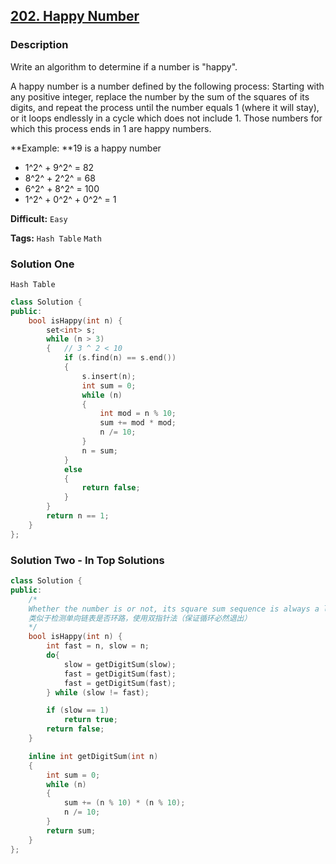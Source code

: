 ## [202. Happy Number](https://leetcode.com/problems/happy-number/#/description)

### Description

Write an algorithm to determine if a number is "happy".

A happy number is a number defined by the following process: Starting with any positive integer, replace the number by the sum of the squares of its digits, and repeat the process until the number equals 1 (where it will stay), or it loops endlessly in a cycle which does not include 1. Those numbers for which this process ends in 1 are happy numbers.

**Example: **19 is a happy number

- 1^2^ + 9^2^ = 82
- 8^2^ + 2^2^ = 68
- 6^2^ + 8^2^ = 100
- 1^2^ + 0^2^ + 0^2^ = 1

**Difficult:** `Easy`

**Tags:** `Hash Table` `Math`

### Solution One

`Hash Table`

```c++
class Solution {
public:
    bool isHappy(int n) {
        set<int> s;
        while (n > 3)
        {	// 3 ^ 2 < 10
            if (s.find(n) == s.end())
            {
                s.insert(n);
                int sum = 0;
                while (n)
                {
                    int mod = n % 10;
                    sum += mod * mod;
                    n /= 10;
                }
                n = sum;
            }
            else
            {
                return false;
            }
        }
        return n == 1;
    }
};
```

### Solution Two - In Top Solutions

```c++
class Solution {
public:
    /*
    Whether the number is or not, its square sum sequence is always a list with cycle
    类似于检测单向链表是否环路，使用双指针法（保证循环必然退出）
    */
    bool isHappy(int n) {
        int fast = n, slow = n;
        do{
            slow = getDigitSum(slow);
            fast = getDigitSum(fast);
            fast = getDigitSum(fast);
        } while (slow != fast);

        if (slow == 1)
            return true;
        return false;
    }

    inline int getDigitSum(int n)
    {
        int sum = 0;
        while (n)
        {
            sum += (n % 10) * (n % 10);
            n /= 10;
        }
        return sum;
    }
};
```
